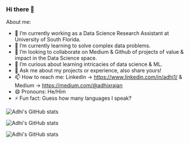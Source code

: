### Hi there 👋

About me:

- 🔭 I’m currently working as a Data Science Research Assistant at University of South Florida.
- 🌱 I’m currently learning to solve complex data problems.
- 👯 I’m looking to collaborate on Medium & Github of projects of value & impact in the Data Science space.
- 🤔 I’m curious about learning intricacies of data science & ML.
- 💬 Ask me about my projects or experience, also share yours! 
- 📫 How to reach me: Linkedin -> https://www.linkedin.com/in/adhi1/ & Medium -> https://medium.com/@adhixrajan
- 😄 Pronouns: He/Him
- ⚡ Fun fact: Guess how many languages I speak? 

![Adhi's GitHub stats](https://github-readme-stats.vercel.app/api?username=adhixr&hide=contribs,prs)

![Adhi's GitHub stats](https://github-readme-stats.vercel.app/api?username=adhixr&show_icons=true)

![Adhi's GitHub stats](https://github-readme-stats.vercel.app/api?username=adhixr&show_icons=true&theme=radical)



